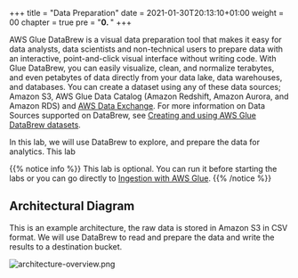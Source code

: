 +++
title = "Data Preparation"
date = 2021-01-30T20:13:10+01:00
weight = 00
chapter = true
pre = "<b>0. </b>"
+++

AWS Glue DataBrew is a visual data preparation tool that makes it easy for data analysts, data scientists and non-technical users to prepare data with an interactive, point-and-click visual interface without writing code. With Glue DataBrew, you can easily visualize, clean, and normalize terabytes, and even petabytes of data directly from your data lake, data warehouses, and databases. You can create a dataset using any of these data sources; Amazon S3, AWS Glue Data Catalog (Amazon Redshift, Amazon Aurora, and Amazon RDS) and [AWS Data Exchange](https://aws.amazon.com/data-exchange/). For more information on Data Sources supported on DataBrew, see [Creating and using AWS Glue DataBrew datasets](https://docs.aws.amazon.com/databrew/latest/dg/datasets.html).

In this lab, we will use DataBrew to explore, and prepare the data for analytics. This lab

{{% notice info %}}
This lab is optional. You can run it before starting the labs or you can go directly to [Ingestion with AWS Glue](/en/glue.html).
{{% /notice %}}

## Architectural Diagram

This is an example architecture, the raw data is stored in Amazon S3 in CSV format. We will use DataBrew to read and prepare the data and write the results to a destination bucket.


![architecture-overview.png](/databrew_img/Databrew_Arch.png)